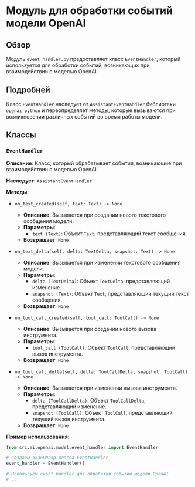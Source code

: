 # Модуль для обработки событий модели OpenAI

## Обзор

Модуль `event_handler.py` предоставляет класс `EventHandler`, который используется для обработки событий, возникающих при взаимодействии с моделью OpenAI. 

## Подробней

Класс `EventHandler` наследует от `AssistantEventHandler` библиотеки `openai-python` и переопределяет методы, которые вызываются при возникновении различных событий во время работы модели. 

## Классы

### `EventHandler`

**Описание**: Класс, который обрабатывает события, возникающие при взаимодействии с моделью OpenAI.

**Наследует**: `AssistantEventHandler`

**Методы**:

- `on_text_created(self, text: Text) -> None`
    - **Описание**: Вызывается при создании нового текстового сообщения модели.
    - **Параметры**:
        - `text (Text)`: Объект `Text`, представляющий текст сообщения.
    - **Возвращает**: `None`

- `on_text_delta(self, delta: TextDelta, snapshot: Text) -> None`
    - **Описание**: Вызывается при изменении текстового сообщения модели.
    - **Параметры**:
        - `delta (TextDelta)`: Объект `TextDelta`, представляющий изменение.
        - `snapshot (Text)`: Объект `Text`, представляющий текущий текст сообщения.
    - **Возвращает**: `None`

- `on_tool_call_created(self, tool_call: ToolCall) -> None`
    - **Описание**: Вызывается при создании нового вызова инструмента.
    - **Параметры**:
        - `tool_call (ToolCall)`: Объект `ToolCall`, представляющий вызов инструмента.
    - **Возвращает**: `None`

- `on_tool_call_delta(self, delta: ToolCallDelta, snapshot: ToolCall) -> None`
    - **Описание**: Вызывается при изменении вызова инструмента.
    - **Параметры**:
        - `delta (ToolCallDelta)`: Объект `ToolCallDelta`, представляющий изменение.
        - `snapshot (ToolCall)`: Объект `ToolCall`, представляющий текущий вызов инструмента.
    - **Возвращает**: `None`

**Пример использования**:

```python
from src.ai.openai.model.event_handler import EventHandler

# Создаем экземпляр класса EventHandler
event_handler = EventHandler()

# Используем event_handler для обработки событий модели OpenAI
# ...
```